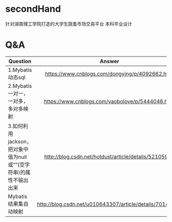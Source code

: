 # secondHand
针对湖南理工学院打造的大学生跳蚤市场交易平台
本科毕业设计

# Q&A

| Question       | Answer       |
| ------------- |:-------------:|
| 1.Mybatis 动态sql|https://www.cnblogs.com/dongying/p/4092662.html| 
| 2.Mybatis 一对一，一对多，多对多映射|https://www.cnblogs.com/yaobolove/p/5444046.html| 
| 3.如何利用jackson，把对象中值为null或“”(空字符串)的属性不输出出来|http://blog.csdn.net/hotdust/article/details/52105922| 
| Mybatis结果集自动映射|http://blog.csdn.net/u010643307/article/details/70148746| 